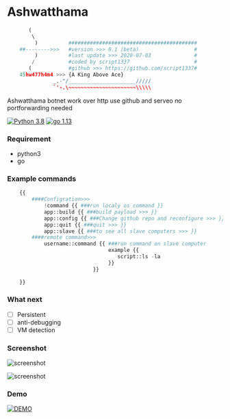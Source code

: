 # Ashwatthama

```python
       (                                                        
        \                                                       
         )          ##########################################  
    ##-------->>>   #version >>> 0.1 (beta)                  #  
         )          #last update >>> 2020-07-03              #  
        /           #coded by script1337                     #  
       (            #github >>> https://github.com/script1337#  
    45hw477h4m4 >>> {A King Above Ace}                          
               _.-"/______________________/////                 
               `'-.\~~~~~~~~~~~~~~~~~~~~~~\\\\\                 
```

Ashwatthama botnet work over http  use github and serveo no portforwarding needed

[![Python 3.8](https://img.shields.io/badge/python-3.8-yellow.svg)](https://www.python.org/)
[![go 1.13](https://img.shields.io/badge/go-1.13-red.svg)](https://golang.org/.org/)

### Requirement

* python3
* go

### Example commands

```python
    {{
        ####Configration>>>
            !command {{ ###run localy os command }}
            app::build {{ ###build payload >>> }}
            app::config {{ ###Change github repo and reconfigure >>> }}
            app::quit {{ ###quit >>> }}
            app::slave {{ ###to see all slave computers >>> }}
        ####remote command>>>
            username::command {{ ###run command on slave computer 
                                 example {{
                                    script::ls -la
                                 }}
                            }}
            
    }}
```

### What next
* [ ] Persistent
* [ ] anti-debugging
* [ ] VM detection

### Screenshot

![screenshot](https://raw.githubusercontent.com/ScRiPt1337/Ashwatthama/master/img/Capture.PNG)

![screenshot](https://raw.githubusercontent.com/ScRiPt1337/Ashwatthama/master/img/Capture1.PNG)

### Demo

[![DEMO](https://j.gifs.com/GvJBMK.gif)](https://www.youtube.com/watch?v=wLHwytkSNsM)
